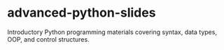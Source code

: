 # advanced-python-slides
Introductory Python programming materials covering syntax, data types, OOP, and control structures.
